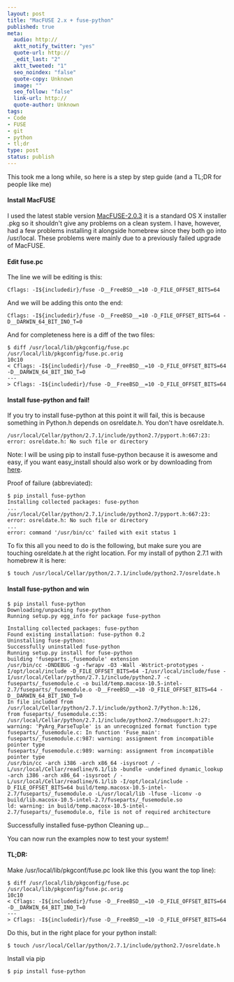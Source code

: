 ```yaml
---
layout: post
title: "MacFUSE 2.x + fuse-python"
published: true
meta:
  audio: http://
  aktt_notify_twitter: "yes"
  quote-url: http://
  _edit_last: "2"
  aktt_tweeted: "1"
  seo_noindex: "false"
  quote-copy: Unknown
  image: ""
  seo_follow: "false"
  link-url: http://
  quote-author: Unknown
tags:
- Code
- FUSE
- git
- python
- tl;dr
type: post
status: publish
---
```

This took me a long while, so here is a step by step guide (and a TL;DR for people like me)


#### Install MacFUSE
I used the latest stable version [MacFUSE-2.0.3](http://code.google.com/p/macfuse/downloads/detail?name=MacFUSE-2.0.3,2.dmg) it is a standard OS X installer .pkg so it shouldn't give any problems on a clean system. I have, however, had a few problems installing it alongside homebrew since they both go into /usr/local. These problems were mainly due to a previously failed upgrade of MacFUSE.

#### Edit fuse.pc

The line we will be editing is this:

	Cflags: -I${includedir}/fuse -D__FreeBSD__=10 -D_FILE_OFFSET_BITS=64

And we will be adding this onto the end:

	Cflags: -I${includedir}/fuse -D__FreeBSD__=10 -D_FILE_OFFSET_BITS=64 -D__DARWIN_64_BIT_INO_T=0

And for completeness here is a diff of the two files:

	$ diff /usr/local/lib/pkgconfig/fuse.pc /usr/local/lib/pkgconfig/fuse.pc.orig
	10c10
	< Cflags: -I${includedir}/fuse -D__FreeBSD__=10 -D_FILE_OFFSET_BITS=64 -D__DARWIN_64_BIT_INO_T=0
	---
	> Cflags: -I${includedir}/fuse -D__FreeBSD__=10 -D_FILE_OFFSET_BITS=64

#### Install fuse-python and fail!

If you try to install fuse-python at this point it will fail, this is because something in Python.h depends on osreldate.h. You don't have osreldate.h.

	/usr/local/Cellar/python/2.7.1/include/python2.7/pyport.h:667:23: error: osreldate.h: No such file or directory

Note: I will be using pip to install fuse-python because it is awesome and easy, if you want easy_install should also work or by downloading from [here](http://pypi.python.org/pypi/fuse-python).

Proof of failure (abbreviated):

	$ pip install fuse-python
	Installing collected packages: fuse-python
	...
	/usr/local/Cellar/python/2.7.1/include/python2.7/pyport.h:667:23: error: osreldate.h: No such file or directory
	...
	error: command '/usr/bin/cc' failed with exit status 1

To fix this all you need to do is the following, but make sure you are touching osreldate.h at the right location. For my install of python 2.7.1 with homebrew it is here:

	$ touch /usr/local/Cellar/python/2.7.1/include/python2.7/osreldate.h

#### Install fuse-python and win

	$ pip install fuse-python
	Downloading/unpacking fuse-python
	Running setup.py egg_info for package fuse-python

	Installing collected packages: fuse-python
	Found existing installation: fuse-python 0.2
	Uninstalling fuse-python:
	Successfully uninstalled fuse-python
	Running setup.py install for fuse-python
	building 'fuseparts._fusemodule' extension
	/usr/bin/cc -DNDEBUG -g -fwrapv -O3 -Wall -Wstrict-prototypes -I/opt/local/include -D_FILE_OFFSET_BITS=64 -I/usr/local/include/fuse -I/usr/local/Cellar/python/2.7.1/include/python2.7 -c fuseparts/_fusemodule.c -o build/temp.macosx-10.5-intel-2.7/fuseparts/_fusemodule.o -D__FreeBSD__=10 -D_FILE_OFFSET_BITS=64 -D__DARWIN_64_BIT_INO_T=0
	In file included from /usr/local/Cellar/python/2.7.1/include/python2.7/Python.h:126,
	from fuseparts/_fusemodule.c:35:
	/usr/local/Cellar/python/2.7.1/include/python2.7/modsupport.h:27: warning: 'PyArg_ParseTuple' is an unrecognized format function type
	fuseparts/_fusemodule.c: In function 'Fuse_main':
	fuseparts/_fusemodule.c:987: warning: assignment from incompatible pointer type
	fuseparts/_fusemodule.c:989: warning: assignment from incompatible pointer type
	/usr/bin/cc -arch i386 -arch x86_64 -isysroot / -L/usr/local/Cellar/readline/6.1/lib -bundle -undefined dynamic_lookup -arch i386 -arch x86_64 -isysroot / -L/usr/local/Cellar/readline/6.1/lib -I/opt/local/include -D_FILE_OFFSET_BITS=64 build/temp.macosx-10.5-intel-2.7/fuseparts/_fusemodule.o -L/usr/local/lib -lfuse -liconv -o build/lib.macosx-10.5-intel-2.7/fuseparts/_fusemodule.so
	ld: warning: in build/temp.macosx-10.5-intel-2.7/fuseparts/_fusemodule.o, file is not of required architecture

Successfully installed fuse-python
Cleaning up…

You can now run the examples now to test your system!

#### TL;DR:

Make /usr/local/lib/pkgconf/fuse.pc look like this (you want the top line):

	$ diff /usr/local/lib/pkgconfig/fuse.pc /usr/local/lib/pkgconfig/fuse.pc.orig
	10c10
	< Cflags: -I${includedir}/fuse -D__FreeBSD__=10 -D_FILE_OFFSET_BITS=64 -D__DARWIN_64_BIT_INO_T=0
	---
	> Cflags: -I${includedir}/fuse -D__FreeBSD__=10 -D_FILE_OFFSET_BITS=64

Do this, but in the right place for your python install:

	$ touch /usr/local/Cellar/python/2.7.1/include/python2.7/osreldate.h

Install via pip

	$ pip install fuse-python
